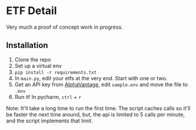 # ETF Detail

Very much a proof of concept work in progress.

## Installation
1. Clone the repo
1. Set up a virtual env
1. `pip install -r requirements.txt`
1. In `main.py`, edit your etfs at the very end. Start with one or two.
1. Get an API key from [AlphaVantage](https://www.alphavantage.co/support/#api-key), edit `sample.env` and move the file to `.env`
1. Run it! In pycharm, `ctrl` + `r`

Note: It'll take a long time to run the first time. The script caches calls so it'll be faster the next time around, but, the api is limited to 5 calls per minute, and the script implements that limit. 
